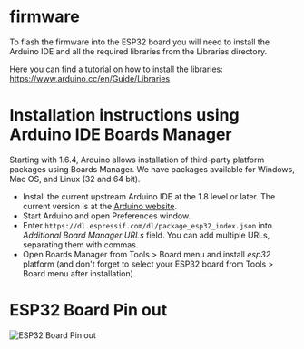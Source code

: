 # firmware

To flash the firmware into the ESP32 board you will need to install the Arduino IDE and all the required libraries from the Libraries directory. 

Here you can find a tutorial on how to install the libraries: https://www.arduino.cc/en/Guide/Libraries

Installation instructions using Arduino IDE Boards Manager
==========================================================

Starting with 1.6.4, Arduino allows installation of third-party platform packages using Boards Manager. We have packages available for Windows, Mac OS, and Linux (32 and 64 bit).

- Install the current upstream Arduino IDE at the 1.8 level or later. The current version is at the [Arduino website](http://www.arduino.cc/en/main/software).
- Start Arduino and open Preferences window.
- Enter ```https://dl.espressif.com/dl/package_esp32_index.json``` into *Additional Board Manager URLs* field. You can add multiple URLs, separating them with commas.
- Open Boards Manager from Tools > Board menu and install *esp32* platform (and don't forget to select your ESP32 board from Tools > Board menu after installation).

ESP32 Board Pin out
===================
![ESP32 Board Pin out](https://github.com/diybar/firmware/blob/master/images/esp32_pinout.jpg)
